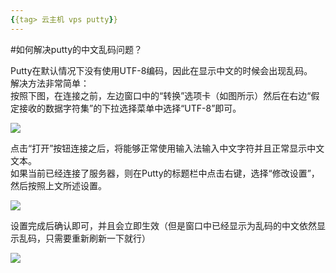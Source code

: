 ```yaml
---
{{tag> 云主机 vps putty}}
---
```



#如何解决putty的中文乱码问题？

Putty在默认情况下没有使用UTF-8编码，因此在显示中文的时候会出现乱码。<br>
解决方法非常简单：<br>
按照下图，在连接之前，左边窗口中的“转换”选项卡（如图所示）然后在右边“假定接收的数据字符集”的下拉选择菜单中选择“UTF-8”即可。

![](http://kb.51hosting.com/_media/kb/puttyutf81.png)


点击“打开”按钮连接之后，将能够正常使用输入法输入中文字符并且正常显示中文文本。<br>
如果当前已经连接了服务器，则在Putty的标题栏中点击右键，选择“修改设置”，然后按照上文所述设置。<br>

![](http://kb.51hosting.com/_media/kb/puttyutf82.png)

设置完成后确认即可，并且会立即生效（但是窗口中已经显示为乱码的中文依然显示乱码，只需要重新刷新一下就行）

![](http://kb.51hosting.com/_media/kb/puttyutf83.png)
